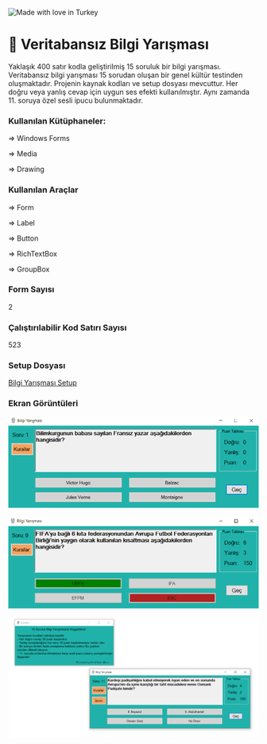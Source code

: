 ![Made with love in Turkey](https://madewithlove.now.sh/tr?heart=true&colorA=%23746d6d&template=for-the-badge)
# :book: Veritabansız Bilgi Yarışması
Yaklaşık 400 satır kodla geliştirilmiş 15 soruluk bir bilgi yarışması.
Veritabansız bilgi yarışması 15 sorudan oluşan bir genel kültür testinden oluşmaktadır. 
Projenin kaynak kodları ve setup dosyası mevcuttur.
Her doğru veya yanlış cevap için uygun ses efekti kullanılmıştır. Aynı zamanda 11. soruya özel sesli ipucu bulunmaktadır.

### Kullanılan Kütüphaneler:

⇒ Windows Forms

⇒ Media 

⇒ Drawing 

### Kullanılan Araçlar

⇒ Form

⇒ Label

⇒ Button

⇒ RichTextBox

⇒ GroupBox


### Form Sayısı

2

### Çalıştırılabilir Kod Satırı Sayısı

523

### Setup Dosyası

[Bilgi Yarışması Setup](https://github.com/ahmetbrl38/Veritabansiz-Bilgi-Yarismasi/raw/master/Setup/BilgiYarismasiSetup.msi)

### Ekran Görüntüleri

![](SS/Pre1.png)

![](SS/Pre2.png)

![](SS/Pre3.png)
